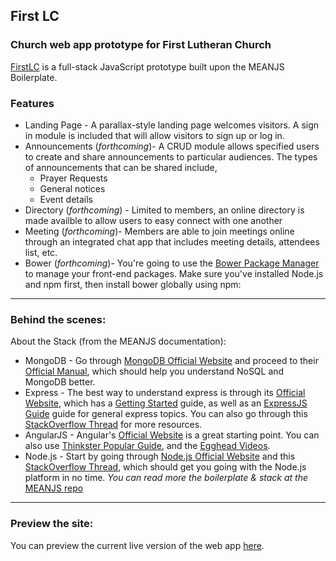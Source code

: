 ## First LC
### Church web app prototype for First Lutheran Church
[FirstLC](https://young-caverns-77613.herokuapp.com/) is a full-stack JavaScript prototype built upon the MEANJS Boilerplate.
### Features
* Landing Page - A parallax-style landing page welcomes visitors. A sign in module is included that will allow visitors to sign up or log in.
* Announcements (*forthcoming*)- A CRUD module allows specified users to create and share announcements to particular audiences. The types of announcements that can be shared include,
  * Prayer Requests
  * General notices
  * Event details
* Directory (*forthcoming*) - Limited to members, an online directory is made availble to allow users to easy connect with one another
* Meeting (*forthcoming*)- Members are able to join meetings online through an integrated chat app that includes meeting details, attendees list, etc.
* Bower (*forthcoming*)- You're going to use the [Bower Package Manager](http://bower.io/) to manage your front-end packages. Make sure you've installed Node.js and npm first, then install bower globally using npm:
&nbsp;
---
### Behind the scenes:
About the Stack (from the MEANJS documentation):
* MongoDB - Go through [MongoDB Official Website](http://mongodb.org/) and proceed to their [Official Manual](http://docs.mongodb.org/manual/), which should help you understand NoSQL and MongoDB better.
* Express - The best way to understand express is through its [Official Website](http://expressjs.com/), which has a [Getting Started](http://expressjs.com/starter/installing.html) guide, as well as an [ExpressJS Guide](http://expressjs.com/guide/error-handling.html) guide for general express topics. You can also go through this [StackOverflow Thread](http://stackoverflow.com/questions/8144214/learning-express-for-node-js) for more resources.
* AngularJS - Angular's [Official Website](http://angularjs.org/) is a great starting point. You can also use [Thinkster Popular Guide](http://www.thinkster.io/), and the [Egghead Videos](https://egghead.io/).
* Node.js - Start by going through [Node.js Official Website](http://nodejs.org/) and this [StackOverflow Thread](http://stackoverflow.com/questions/2353818/how-do-i-get-started-with-node-js), which should get you going with the Node.js platform in no time.
*You can read more the boilerplate & stack at the* [MEANJS repo](https://github.com/meanjs/generator-meanjs)
---
### Preview the site:
You can preview the current live version of the web app [here](https://young-caverns-77613.herokuapp.com/).
